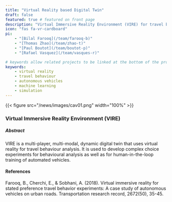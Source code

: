 ```yaml
---
title: "Virtual Reality based Digital Twin"
draft: false
featured: true # featured on front page
description: "Virtual Immersive Reality Environment (VIRE) for travel behaviour experiments."
icon: "fas fa-vr-cardboard"
pi:
    - "[Bilal Farooq](/team/farooq-b)"
    - "[Thomas Zhao](/team/zhao-t)"
    - "[Paul Boutot](/team/boutot-p)"
    - "[Rafael Vasquez](/team/vasques-r)"

# keywords allow related projects to be linked at the bottom of the project page
keywords:
    - virtual reality
    - travel behaviour
    - autonomous vehicles
    - machine learning
    - simulation
---
```

{{< figure src="/news/images/cav01.png" width="100%" >}}

### Virtual Immersive Reality Environment (VIRE)

##### Abstract
VIRE is a multi-player, multi-modal, dynamic digital twin that uses virtual reality for travel behaviour analysis. It is used to develop complex choice experiments for behavioural analysis as well as for human-in-the-loop training of automated vehicles.

#### References
Farooq, B., Cherchi, E., & Sobhani, A. (2018). Virtual immersive reality for stated preference travel behavior experiments: A case study of autonomous vehicles on urban roads. Transportation research record, 2672(50), 35-45.
